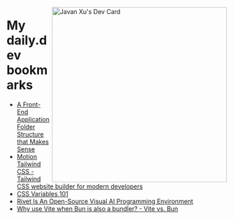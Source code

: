 
<a href="https://app.daily.dev/JavanXU"><img align="right" src="https://api.daily.dev/devcards/e45a150971844cd6959a94bb94e861ea.png?r=quw" width="400" alt="Javan Xu's Dev Card"/></a>

# My daily.dev bookmarks
<!-- daily.dev BOOKMARKS:START -->
- [A Front-End Application Folder Structure that Makes Sense](https://app.daily.dev/posts/X72onQAAT?utm_source=rss&utm_medium=bookmarks&utm_campaign=6ueXw3FRNQzpNtewCDbI6)
- [Motion Tailwind CSS - Tailwind CSS website builder for modern developers](https://app.daily.dev/posts/HDHdsqwFa?utm_source=rss&utm_medium=bookmarks&utm_campaign=6ueXw3FRNQzpNtewCDbI6)
- [CSS Variables 101](https://app.daily.dev/posts/TaILilOcv?utm_source=rss&utm_medium=bookmarks&utm_campaign=6ueXw3FRNQzpNtewCDbI6)
- [Rivet Is An Open-Source Visual AI Programming Environment](https://app.daily.dev/posts/oqxZLGqxo?utm_source=rss&utm_medium=bookmarks&utm_campaign=6ueXw3FRNQzpNtewCDbI6)
- [Why use Vite when Bun is also a bundler? - Vite vs. Bun](https://app.daily.dev/posts/8Bch3EJeN?utm_source=rss&utm_medium=bookmarks&utm_campaign=6ueXw3FRNQzpNtewCDbI6)
<!-- daily.dev BOOKMARKS:END -->
